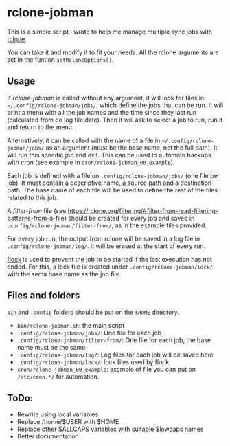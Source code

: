# rclone-jobman

This is a simple script I wrote to help me manage multiple sync jobs with [rclone](https://rclone.org/).

You can take it and modify it to fit your needs. All the rclone arguments are set in the funtion `setRcloneOptions()`.

## Usage

If *rclone-jobman* is called without any argument, it will look for files in `~/.config/rclone-jobman/jobs/`, which define the jobs that can be run. It will print a menu with all the job names and the time since they last run (calculated from de log file date). Then it will ask to select a job to run, run it and return to the menu.

Alternatively, it can be called with the name of a file in `~/.config/rclone-jobman/jobs/` as an argument (must be the base name, not the full path). It will run this specific job and exit. This can be used to automate backups with *cron* (see example in `cron/rclone-jobman_00_example`).

Each job is defined with a file on `.config/rclone-jobman/jobs/` (one file per job). It must contain a descriptive name, a source path and a destination path. The base name of each file will be used to define the rest of the files related to this job.

A *filter-from* file (see https://rclone.org/filtering/#filter-from-read-filtering-patterns-from-a-file) should be created for every job and saved in `.config/rclone-jobman/filter-from/`, as in the example files provided.

For every job run, the output from rclone will be saved in a log file in `.config/rclone-jobman/log/`. It will be erased at the start of every run.

[flock](https://manpages.debian.org/testing/util-linux/flock.1.en.html) is used to prevent the job to be started if the last execution has not ended. For this, a lock file is created under `.config/rclone-jobman/lock/` with the sema base name as the job file.

## Files and folders

`bin` and `.config` folders should be put on the `$HOME` directory.

- `bin/rclone-jobman.sh`: the main script
- `.config/rclone-jobman/jobs/`: One file for each job
- `.config/rclone-jobman/filter-from/`: One file for each job, the base name must be the same
- `.config/rclone-jobman/log/`: Log files for each job will be saved here
- `.config/rclone-jobman/lock/`: lock files used by flock
- `cron/rclone-jobman_00_example`: example of file you can put on `/etc/cron.*/` for automation.

## ToDo:

- Rewrite using local variables
- Replace /home/$USER with $HOME
- Replace other $ALLCAPS variables with suitable $lowcaps names
- Better documentation
